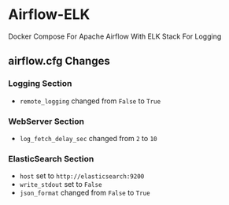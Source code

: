 # Airflow-ELK
Docker Compose For Apache Airflow With ELK Stack For Logging

## airflow.cfg Changes

### Logging Section
- `remote_logging` changed from `False` to `True`

### WebServer Section
- `log_fetch_delay_sec` changed from `2` to `10`

### ElasticSearch  Section
- `host` set to `http://elasticsearch:9200`
- `write_stdout` set to `False`
- `json_format` changed from `False` to `True`
